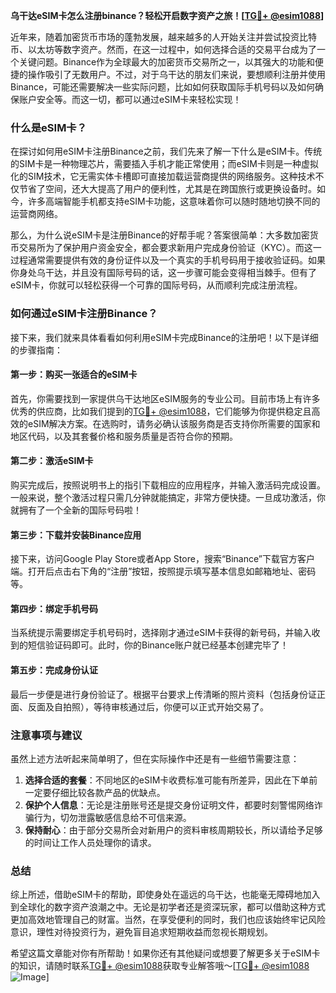 **乌干达eSIM卡怎么注册binance？轻松开启数字资产之旅！[[TG💪+ @esim1088](https://t.me/s/esim1088)]**

近年来，随着加密货币市场的蓬勃发展，越来越多的人开始关注并尝试投资比特币、以太坊等数字资产。然而，在这一过程中，如何选择合适的交易平台成为了一个关键问题。Binance作为全球最大的加密货币交易所之一，以其强大的功能和便捷的操作吸引了无数用户。不过，对于乌干达的朋友们来说，要想顺利注册并使用Binance，可能还需要解决一些实际问题，比如如何获取国际手机号码以及如何确保账户安全等。而这一切，都可以通过eSIM卡来轻松实现！

### 什么是eSIM卡？

在探讨如何用eSIM卡注册Binance之前，我们先来了解一下什么是eSIM卡。传统的SIM卡是一种物理芯片，需要插入手机才能正常使用；而eSIM卡则是一种虚拟化的SIM技术，它无需实体卡槽即可直接加载运营商提供的网络服务。这种技术不仅节省了空间，还大大提高了用户的便利性，尤其是在跨国旅行或更换设备时。如今，许多高端智能手机都支持eSIM卡功能，这意味着你可以随时随地切换不同的运营商网络。

那么，为什么说eSIM卡是注册Binance的好帮手呢？答案很简单：大多数加密货币交易所为了保护用户资金安全，都会要求新用户完成身份验证（KYC）。而这一过程通常需要提供有效的身份证件以及一个真实的手机号码用于接收验证码。如果你身处乌干达，并且没有国际号码的话，这一步骤可能会变得相当棘手。但有了eSIM卡，你就可以轻松获得一个可靠的国际号码，从而顺利完成注册流程。

### 如何通过eSIM卡注册Binance？

接下来，我们就来具体看看如何利用eSIM卡完成Binance的注册吧！以下是详细的步骤指南：

#### 第一步：购买一张适合的eSIM卡
首先，你需要找到一家提供乌干达地区eSIM服务的专业公司。目前市场上有许多优秀的供应商，比如我们提到的[TG💪+ @esim1088](https://t.me/s/esim1088)，它们能够为你提供稳定且高效的eSIM解决方案。在选购时，请务必确认该服务商是否支持你所需要的国家和地区代码，以及其套餐价格和服务质量是否符合你的预期。

#### 第二步：激活eSIM卡
购买完成后，按照说明书上的指引下载相应的应用程序，并输入激活码完成设置。一般来说，整个激活过程只需几分钟就能搞定，非常方便快捷。一旦成功激活，你就拥有了一个全新的国际号码啦！

#### 第三步：下载并安装Binance应用
接下来，访问Google Play Store或者App Store，搜索“Binance”下载官方客户端。打开后点击右下角的“注册”按钮，按照提示填写基本信息如邮箱地址、密码等。

#### 第四步：绑定手机号码
当系统提示需要绑定手机号码时，选择刚才通过eSIM卡获得的新号码，并输入收到的短信验证码即可。此时，你的Binance账户就已经基本创建完毕了！

#### 第五步：完成身份认证
最后一步便是进行身份验证了。根据平台要求上传清晰的照片资料（包括身份证正面、反面及自拍照），等待审核通过后，你便可以正式开始交易了。

### 注意事项与建议

虽然上述方法听起来简单明了，但在实际操作中还是有一些细节需要注意：

1. **选择合适的套餐**：不同地区的eSIM卡收费标准可能有所差异，因此在下单前一定要仔细比较各款产品的优缺点。
2. **保护个人信息**：无论是注册账号还是提交身份证明文件，都要时刻警惕网络诈骗行为，切勿泄露敏感信息给不可信来源。
3. **保持耐心**：由于部分交易所会对新用户的资料审核周期较长，所以请给予足够的时间让工作人员处理你的请求。

### 总结

综上所述，借助eSIM卡的帮助，即使身处在遥远的乌干达，也能毫无障碍地加入到全球化的数字资产浪潮之中。无论是初学者还是资深玩家，都可以借助这种方式更加高效地管理自己的财富。当然，在享受便利的同时，我们也应该始终牢记风险意识，理性对待投资行为，避免盲目追求短期收益而忽视长期规划。

希望这篇文章能对你有所帮助！如果你还有其他疑问或想要了解更多关于eSIM卡的知识，请随时联系[TG💪+ @esim1088](https://t.me/s/esim1088)获取专业解答哦～[[TG💪+ @esim1088](https://t.me/s/esim1088) ![Image](https://i.postimg.cc/4NQfJmqS/Snipaste-2025-05-13-00-14-12.png)]